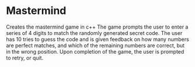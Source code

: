 # Mastermind
Creates the mastermind game in c++
The game prompts the user to enter a series of 4 digits to match the randomly generated secret code. The user has 10 tries to guess the code and is given feedback on how many numbers are perfect matches, and which of the remaining numbers are correct, but in the wrong position. Upon completion of the game, the user is prompted to retry, or quit. 
